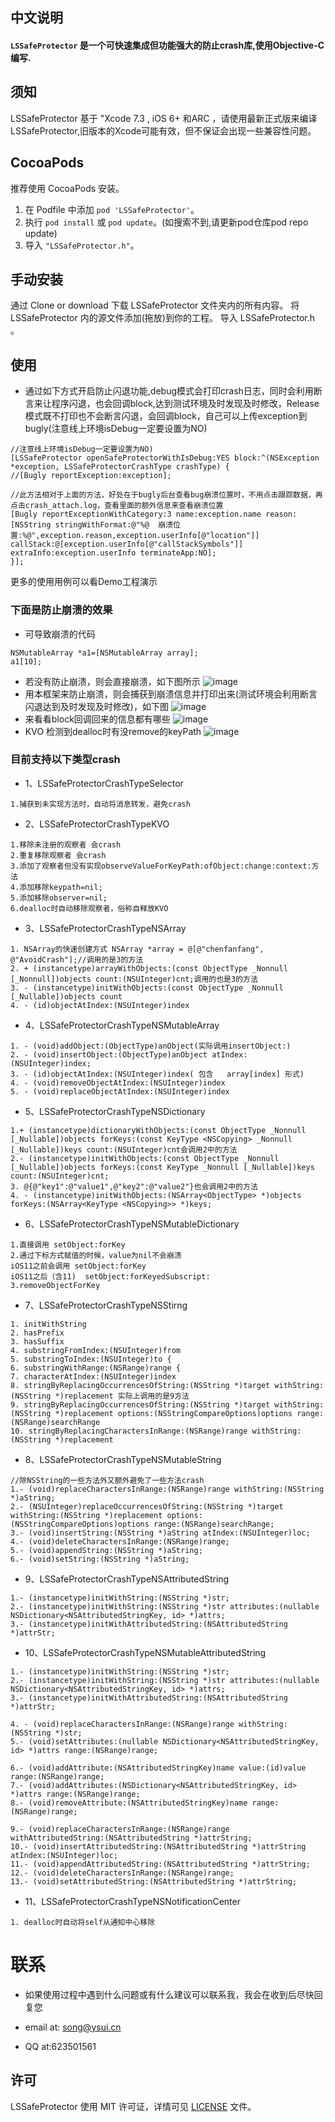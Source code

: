 ## 中文说明
#### `LSSafeProtector` 是一个可快速集成但功能强大的防止crash库,使用Objective-C编写.


## 须知
LSSafeProtector 基于 "Xcode 7.3 , iOS 6+ 和ARC ，请使用最新正式版来编译LSSafeProtector,旧版本的Xcode可能有效，但不保证会出现一些兼容性问题。


## CocoaPods

推荐使用 CocoaPods 安装。

1. 在 Podfile 中添加 `pod 'LSSafeProtector'`。
2. 执行 `pod install` 或 `pod update`。(如搜索不到,请更新pod仓库pod repo update)
3. 导入 `"LSSafeProtector.h"`。

## 手动安装
通过 Clone or download 下载 LSSafeProtector 文件夹内的所有内容。
将 LSSafeProtector 内的源文件添加(拖放)到你的工程。
导入 LSSafeProtector.h 。
## 使用

- 通过如下方式开启防止闪退功能,debug模式会打印crash日志，同时会利用断言来让程序闪退，也会回调block,达到测试环境及时发现及时修改，Release模式既不打印也不会断言闪退，会回调block，自己可以上传exception到bugly(注意线上环境isDebug一定要设置为NO)

```
//注意线上环境isDebug一定要设置为NO)
[LSSafeProtector openSafeProtectorWithIsDebug:YES block:^(NSException *exception, LSSafeProtectorCrashType crashType) {
//[Bugly reportException:exception];

//此方法相对于上面的方法，好处在于bugly后台查看bug崩溃位置时，不用点击跟踪数据，再点击crash_attach.log，查看里面的额外信息来查看崩溃位置
[Bugly reportExceptionWithCategory:3 name:exception.name reason:[NSString stringWithFormat:@"%@  崩溃位置:%@",exception.reason,exception.userInfo[@"location"]] callStack:@[exception.userInfo[@"callStackSymbols"]] extraInfo:exception.userInfo terminateApp:NO];
}];
```
更多的使用用例可以看Demo工程演示


### 下面是防止崩溃的效果

- 可导致崩溃的代码
```
NSMutableArray *a1=[NSMutableArray array];
a1[10];
```
- 若没有防止崩溃，则会直接崩溃，如下图所示
![image](https://github.com/lsmakethebest/LSSafeProtector/blob/master/images/1.png)
- 用本框架来防止崩溃，则会捕获到崩溃信息并打印出来(测试环境会利用断言闪退达到及时发现及时修改)，如下图
![image](https://github.com/lsmakethebest/LSSafeProtector/blob/master/images/2.png)
- 来看看block回调回来的信息都有哪些
![image](https://github.com/lsmakethebest/LSSafeProtector/blob/master/images/3.png)
- KVO  检测到dealloc时有没remove的keyPath
![image](https://github.com/lsmakethebest/LSSafeProtector/blob/master/images/4.png)

### 
### 目前支持以下类型crash
-  1、LSSafeProtectorCrashTypeSelector
```
1.捕获到未实现方法时，自动将消息转发，避免crash
```
-  2、LSSafeProtectorCrashTypeKVO
```
1.移除未注册的观察者 会crash
2.重复移除观察者 会crash
3.添加了观察者但没有实现observeValueForKeyPath:ofObject:change:context:方法
4.添加移除keypath=nil;
5.添加移除observer=nil;
6.dealloc时自动移除观察者，俗称自释放KVO
```
- 3、LSSafeProtectorCrashTypeNSArray
```
1. NSArray的快速创建方式 NSArray *array = @[@"chenfanfang", @"AvoidCrash"];//调用的是3的方法
2. + (instancetype)arrayWithObjects:(const ObjectType _Nonnull [_Nonnull])objects count:(NSUInteger)cnt;调用的也是3的方法
3. - (instancetype)initWithObjects:(const ObjectType _Nonnull [_Nullable])objects count
4. - (id)objectAtIndex:(NSUInteger)index
```

- 4、LSSafeProtectorCrashTypeNSMutableArray
```
1. - (void)addObject:(ObjectType)anObject(实际调用insertObject:)
2. - (void)insertObject:(ObjectType)anObject atIndex:(NSUInteger)index;
3. - (id)objectAtIndex:(NSUInteger)index( 包含   array[index] 形式)
4. - (void)removeObjectAtIndex:(NSUInteger)index
5. - (void)replaceObjectAtIndex:(NSUInteger)index
```
- 5、LSSafeProtectorCrashTypeNSDictionary
```
1.+ (instancetype)dictionaryWithObjects:(const ObjectType _Nonnull [_Nullable])objects forKeys:(const KeyType <NSCopying> _Nonnull [_Nullable])keys count:(NSUInteger)cnt会调用2中的方法
2.- (instancetype)initWithObjects:(const ObjectType _Nonnull [_Nullable])objects forKeys:(const KeyType _Nonnull [_Nullable])keys count:(NSUInteger)cnt;
3. @{@"key1":@"value1",@"key2":@"value2"}也会调用2中的方法
4. - (instancetype)initWithObjects:(NSArray<ObjectType> *)objects forKeys:(NSArray<KeyType <NSCopying>> *)keys;
```
- 6、LSSafeProtectorCrashTypeNSMutableDictionary
```
1.直接调用 setObject:forKey
2.通过下标方式赋值的时候，value为nil不会崩溃
iOS11之前会调用 setObject:forKey
iOS11之后（含11)  setObject:forKeyedSubscript:
3.removeObjectForKey
```
- 7、LSSafeProtectorCrashTypeNSStirng
```
1. initWithString
2. hasPrefix
3. hasSuffix
4. substringFromIndex:(NSUInteger)from
5. substringToIndex:(NSUInteger)to {
6. substringWithRange:(NSRange)range {
7. characterAtIndex:(NSUInteger)index
8. stringByReplacingOccurrencesOfString:(NSString *)target withString:(NSString *)replacement 实际上调用的是9方法
9. stringByReplacingOccurrencesOfString:(NSString *)target withString:(NSString *)replacement options:(NSStringCompareOptions)options range:(NSRange)searchRange
10. stringByReplacingCharactersInRange:(NSRange)range withString:(NSString *)replacement
```

- 8、LSSafeProtectorCrashTypeNSMutableString
```
//除NSString的一些方法外又额外避免了一些方法crash
1.- (void)replaceCharactersInRange:(NSRange)range withString:(NSString *)aString;
2.- (NSUInteger)replaceOccurrencesOfString:(NSString *)target withString:(NSString *)replacement options:(NSStringCompareOptions)options range:(NSRange)searchRange;
3.- (void)insertString:(NSString *)aString atIndex:(NSUInteger)loc;
4.- (void)deleteCharactersInRange:(NSRange)range;
5.- (void)appendString:(NSString *)aString;
6.- (void)setString:(NSString *)aString;
```
- 9、LSSafeProtectorCrashTypeNSAttributedString
```
1.- (instancetype)initWithString:(NSString *)str;
2.- (instancetype)initWithString:(NSString *)str attributes:(nullable NSDictionary<NSAttributedStringKey, id> *)attrs;
3.- (instancetype)initWithAttributedString:(NSAttributedString *)attrStr;
```
- 10、LSSafeProtectorCrashTypeNSMutableAttributedString
```
1.- (instancetype)initWithString:(NSString *)str;
2.- (instancetype)initWithString:(NSString *)str attributes:(nullable NSDictionary<NSAttributedStringKey, id> *)attrs;
3.- (instancetype)initWithAttributedString:(NSAttributedString *)attrStr;

4. - (void)replaceCharactersInRange:(NSRange)range withString:(NSString *)str;
5.- (void)setAttributes:(nullable NSDictionary<NSAttributedStringKey, id> *)attrs range:(NSRange)range;

6.- (void)addAttribute:(NSAttributedStringKey)name value:(id)value range:(NSRange)range;
7.- (void)addAttributes:(NSDictionary<NSAttributedStringKey, id> *)attrs range:(NSRange)range;
8.- (void)removeAttribute:(NSAttributedStringKey)name range:(NSRange)range;

9.- (void)replaceCharactersInRange:(NSRange)range withAttributedString:(NSAttributedString *)attrString;
10.- (void)insertAttributedString:(NSAttributedString *)attrString atIndex:(NSUInteger)loc;
11.- (void)appendAttributedString:(NSAttributedString *)attrString;
12.- (void)deleteCharactersInRange:(NSRange)range;
13.- (void)setAttributedString:(NSAttributedString *)attrString;

```
- 11、LSSafeProtectorCrashTypeNSNotificationCenter
```
1. dealloc时自动将self从通知中心移除

```
# 联系    
- 如果使用过程中遇到什么问题或有什么建议可以联系我，我会在收到后尽快回复您
- email at: song@ysui.cn

- QQ at:623501561 


## 许可
LSSafeProtector 使用 MIT 许可证，详情可见 [LICENSE](LICENSE) 文件。



